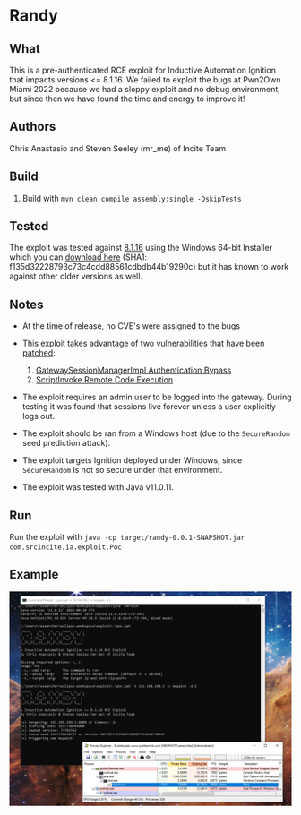 # Randy

## What

This is a pre-authenticated RCE exploit for Inductive Automation Ignition that impacts versions <= 8.1.16. We failed to exploit the bugs at Pwn2Own Miami 2022 because we had a sloppy exploit and no debug environment, but since then we have found the time and energy to improve it!

## Authors

Chris Anastasio and Steven Seeley (mr_me) of Incite Team

## Build

1. Build with `mvn clean compile assembly:single -DskipTests`

## Tested

The exploit was tested against [8.1.16](https://inductiveautomation.com/downloads/archive/8.1.16) using the Windows 64-bit Installer which you can [download here](https://files.inductiveautomation.com/release/ia/8.1.16/20220405-1206/ignition-8.1.16-windows-64-installer.exe) (SHA1: f135d32228793c73c4cdd88561cdbdb44b19290c) but it has known to work against other older versions as well.

## Notes

- At the time of release, no CVE's were assigned to the bugs
- This exploit takes advantage of two vulnerabilities that have been [patched](https://support.inductiveautomation.com/hc/en-us/articles/7625759776653):

  1. [GatewaySessionManagerImpl Authentication Bypass](https://srcincite.io/advisories/src-2022-0013/)
  2. [ScriptInvoke Remote Code Execution](https://srcincite.io/advisories/src-2022-0014/)

- The exploit requires an admin user to be logged into the gateway. During testing it was found that sessions live forever unless a user explicitly logs out.
- The exploit should be ran from a Windows host (due to the `SecureRandom` seed prediction attack).
- The exploit targets Ignition deployed under Windows, since `SecureRandom` is not so secure under that environment.
- The exploit was tested with Java v11.0.11.

## Run

Run the exploit with `java -cp target/randy-0.0.1-SNAPSHOT.jar com.srcincite.ia.exploit.Poc`

## Example

![Running Randy](/images/poc.png)
